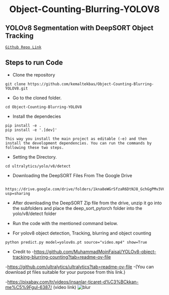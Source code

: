 <H1 align="center">
Object-Counting-Blurring-YOLOV8 </H1>

## YOLOv8 Segmentation with DeepSORT Object Tracking

[`Github Repo Link`](https://github.com/kemaltekbas/Object-Counting-Blurring-YOLOV8.git)

## Steps to run Code

- Clone the repository
```
git clone https://github.com/kemaltekbas/Object-Counting-Blurring-YOLOV8.git
```
- Go to the cloned folder.
```
cd Object-Counting-Blurring-YOLOV8
```
- Install the dependecies
```
pip install -e .
pip install -e '.[dev]'

This way you install the main project as editable (-e) and then install the development dependencies. You can run the commands by following these two steps.
```

- Setting the Directory.
```
cd ultralytics/yolo/v8/detect

```
- Downloading the DeepSORT Files From The Google Drive 
```

https://drive.google.com/drive/folders/1kna8eWGrSfzaR6DtNJ8_GchGgPMv3VC8?usp=sharing
```
- After downloading the DeepSORT Zip file from the drive, unzip it go into the subfolders and place the deep_sort_pytorch folder into the yolo/v8/detect folder

- Run the code with the mentioned command below.

- For yolov8 object detection, Tracking,  blurring and object counting
```
python predict.py model=yolov8s.pt source="video.mp4" show=True
```
- Credit to
-https://github.com/MuhammadMoinFaisal/YOLOv8-object-tracking-blurring-counting?tab=readme-ov-file

-https://github.com/ultralytics/ultralytics?tab=readme-ov-file
-(You can download pt files suitable for your purpose from this link.)

-https://pixabay.com/tr/videos/insanlar-ticaret-d%C3%BCkkan-me%C5%9Fgul-6387/   (video link)
![blur](https://github.com/kemaltekbas/Object-Counting-Blurring-YOLOV8/assets/127952905/fe281130-36d3-4c66-bb71-f73b834984e8)
